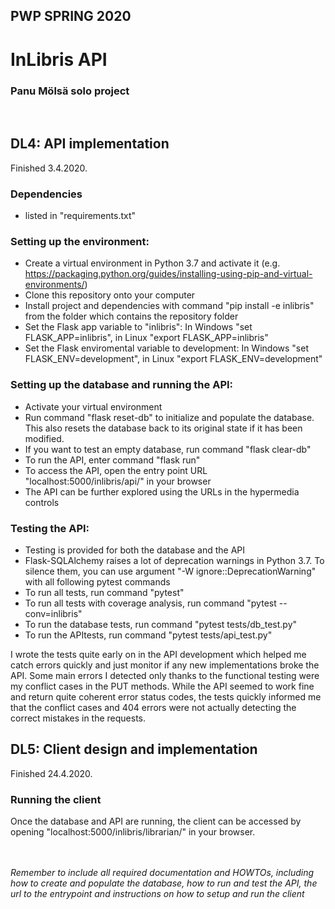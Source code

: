 ## PWP SPRING 2020
# InLibris API

### Panu Mölsä solo project
<br/>

## DL4: API implementation

Finished 3.4.2020.

### Dependencies
* listed in "requirements.txt"

### Setting up the environment:
* Create a virtual environment in Python 3.7 and activate it (e.g. https://packaging.python.org/guides/installing-using-pip-and-virtual-environments/)
* Clone this repository onto your computer
* Install project and dependencies with command "pip install -e inlibris" from the folder which contains the repository folder
* Set the Flask app variable to "inlibris": In Windows "set FLASK_APP=inlibris", in Linux "export FLASK_APP=inlibris"
* Set the Flask enviromental variable to development: In Windows "set FLASK_ENV=development", in Linux "export FLASK_ENV=development"

### Setting up the database and running the API:

* Activate your virtual environment
* Run command "flask reset-db" to initialize and populate the database. This also resets the database back to its original state if it has been modified.
* If you want to test an empty database, run command "flask clear-db"
* To run the API, enter command "flask run"
* To access the API, open the entry point URL "localhost:5000/inlibris/api/" in your browser
* The API can be further explored using the URLs in the hypermedia controls

### Testing the API:

* Testing is provided for both the database and the API
* Flask-SQLAlchemy raises a lot of deprecation warnings in Python 3.7. To silence them, you can use argument "-W ignore::DeprecationWarning" with all following pytest commands
* To run all tests, run command "pytest"
* To run all tests with coverage analysis, run command "pytest --conv=inlibris"
* To run the database tests, run command "pytest tests/db_test.py"
* To run the APItests, run command "pytest tests/api_test.py"

I wrote the tests quite early on in the API development which helped me catch errors quickly and just monitor if any new implementations broke the API. Some main errors I detected only thanks to the functional testing were my conflict cases in the PUT methods. While the API seemed to work fine and return quite coherent error status codes, the tests quickly informed me that the conflict cases and 404 errors were not actually detecting the correct mistakes in the requests.

## DL5: Client design and implementation

Finished 24.4.2020.

### Running the client

Once the database and API are running, the client can be accessed by opening "localhost:5000/inlibris/librarian/" in your browser.

<br/><br/>
*Remember to include all required documentation and HOWTOs, including how to create and populate the database, how to run and test the API, the url to the entrypoint and instructions on how to setup and run the client*


